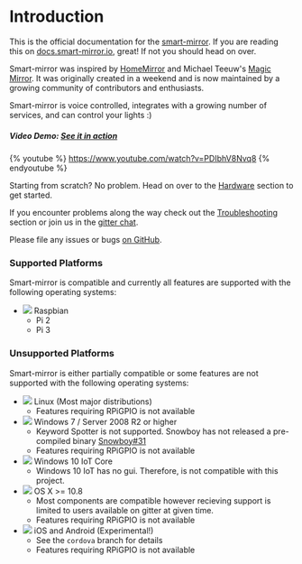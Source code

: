 # Introduction

This is the official documentation for the [smart-mirror](https://github.com/evancohen/smart-mirror). If you are reading this on [docs.smart-mirror.io](http://docs.smart-mirror.io), great! If not you should head on over.

Smart-mirror was inspired by [HomeMirror](https://github.com/HannahMitt/HomeMirror) and Michael Teeuw's [Magic Mirror](http://michaelteeuw.nl/tagged/magicmirror). It was originally created in a weekend and is now maintained by a growing community of contributors and enthusiasts. 

Smart-mirror is voice controlled, integrates with a growing number of services, and can control your lights :)

##### Video Demo: [See it in action](https://youtu.be/PDIbhV8Nvq8)
{% youtube %}
https://www.youtube.com/watch?v=PDIbhV8Nvq8
{% endyoutube %}

Starting from scratch? No problem. Head on over to the [Hardware](docs/hardware.md) section to get started.

If you encounter problems along the way check out the [Troubleshooting](docs/troubleshooting.md) section or join us in the [gitter chat](https://gitter.im/evancohen/smart-mirror).

Please file any issues or bugs [on GitHub](https://github.com/evancohen/smart-mirror/issues/new).

### Supported Platforms

Smart-mirror is compatible and currently all features are supported with the following operating systems:

- ![](docs/raspbian.png) Raspbian
  - Pi 2
  - Pi 3

### Unsupported Platforms

Smart-mirror is either partially compatible or some features are not supported with the following operating systems:

- ![](docs/linux.png) Linux (Most major distributions)
  - Features requiring RPiGPIO is not available 
- ![](docs/windows.png) Windows 7 / Server 2008 R2 or higher
  - Keyword Spotter is not supported. Snowboy has not released a pre-compiled binary [Snowboy#31](https://github.com/Kitt-AI/snowboy/issues/31)
  - Features requiring RPiGPIO is not available
- ![](docs/windows.png) Windows 10 IoT Core
  - Windows 10 IoT has no gui. Therefore, is not compatible with this project.
- ![](docs/mac.png) OS X >= 10.8
  - Most components are compatible however recieving support is limited to users available on gitter at given time.
  - Features requiring RPiGPIO is not available
- ![](docs/cordova.png) iOS and Android (Experimental!)
  - See the `cordova` branch for details
  - Features requiring RPiGPIO is not available
